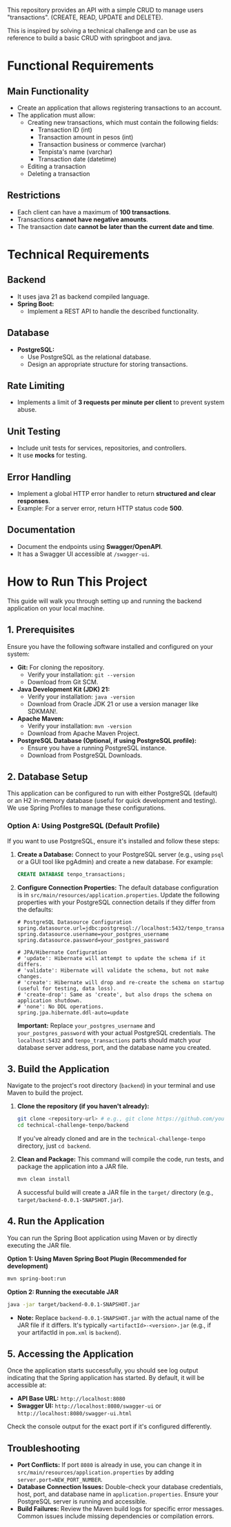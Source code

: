 This repository provides an API with a simple CRUD to manage users "transactions". (CREATE, READ, UPDATE and DELETE).

This is inspired by solving a technical challenge and can be use as reference to build a basic CRUD with springboot and java.

# Functional Requirements

## Main Functionality
- Create an application that allows registering transactions to an account.
- The application must allow:
  - Creating new transactions, which must contain the following fields:
    - Transaction ID (int)
    - Transaction amount in pesos (int)
    - Transaction business or commerce (varchar)
    - Tenpista's name (varchar)
    - Transaction date (datetime)
  - Editing a transaction
  - Deleting a transaction

## Restrictions
- Each client can have a maximum of **100 transactions**.
- Transactions **cannot have negative amounts**.
- The transaction date **cannot be later than the current date and time**.


# Technical Requirements

## Backend
- It uses java 21 as backend compiled language.
- **Spring Boot:**
  - Implement a REST API to handle the described functionality.

## Database
- **PostgreSQL:**
  - Use PostgreSQL as the relational database.
  - Design an appropriate structure for storing transactions.

## Rate Limiting
- Implements a limit of **3 requests per minute per client** to prevent system abuse.

## Unit Testing
- Include unit tests for services, repositories, and controllers.
- It use **mocks** for testing.

## Error Handling
- Implement a global HTTP error handler to return **structured and clear responses**.
- Example: For a server error, return HTTP status code **500**.

## Documentation
- Document the endpoints using **Swagger/OpenAPI**.
- It has a Swagger UI accessible at `/swagger-ui`.

# How to Run This Project

This guide will walk you through setting up and running the backend application on your local machine.

## 1. Prerequisites

Ensure you have the following software installed and configured on your system:

*   **Git:** For cloning the repository.
    *   Verify your installation: `git --version`
    *   Download from Git SCM.
*   **Java Development Kit (JDK) 21:**
    *   Verify your installation: `java -version`
    *   Download from Oracle JDK 21 or use a version manager like SDKMAN!.
*   **Apache Maven:**
    *   Verify your installation: `mvn -version`
    *   Download from Apache Maven Project.
*   **PostgreSQL Database (Optional, if using PostgreSQL profile):**
    *   Ensure you have a running PostgreSQL instance.
    *   Download from PostgreSQL Downloads.

## 2. Database Setup

This application can be configured to run with either PostgreSQL (default) or an H2 in-memory database (useful for quick development and testing). We use Spring Profiles to manage these configurations.

### Option A: Using PostgreSQL (Default Profile)

If you want to use PostgreSQL, ensure it's installed and follow these steps:

1.  **Create a Database:**
    Connect to your PostgreSQL server (e.g., using `psql` or a GUI tool like pgAdmin) and create a new database. For example:
    ```sql
    CREATE DATABASE tenpo_transactions;
    ```

2.  **Configure Connection Properties:**
    The default database configuration is in `src/main/resources/application.properties`.
    Update the following properties with your PostgreSQL connection details if they differ from the defaults:

    ```properties
    # PostgreSQL Datasource Configuration
    spring.datasource.url=jdbc:postgresql://localhost:5432/tenpo_transactions
    spring.datasource.username=your_postgres_username
    spring.datasource.password=your_postgres_password

    # JPA/Hibernate Configuration
    # 'update': Hibernate will attempt to update the schema if it differs.
    # 'validate': Hibernate will validate the schema, but not make changes.
    # 'create': Hibernate will drop and re-create the schema on startup (useful for testing, data loss).
    # 'create-drop': Same as 'create', but also drops the schema on application shutdown.
    # 'none': No DDL operations.
    spring.jpa.hibernate.ddl-auto=update
    ```
    **Important:** Replace `your_postgres_username` and `your_postgres_password` with your actual PostgreSQL credentials. The `localhost:5432` and `tenpo_transactions` parts should match your database server address, port, and the database name you created.

## 3. Build the Application

Navigate to the project's root directory (`backend`) in your terminal and use Maven to build the project.

1.  **Clone the repository (if you haven't already):**
    ```bash
    git clone <repository-url> # e.g., git clone https://github.com/your-username/technical-challenge-tenpo.git
    cd technical-challenge-tenpo/backend
    ```
    If you've already cloned and are in the `technical-challenge-tenpo` directory, just `cd backend`.

2.  **Clean and Package:**
    This command will compile the code, run tests, and package the application into a JAR file.
    ```bash
    mvn clean install
    ```
    A successful build will create a JAR file in the `target/` directory (e.g., `target/backend-0.0.1-SNAPSHOT.jar`).

## 4. Run the Application

You can run the Spring Boot application using Maven or by directly executing the JAR file.

**Option 1: Using Maven Spring Boot Plugin (Recommended for development)**
```bash
mvn spring-boot:run
```

**Option 2: Running the executable JAR**
```bash
java -jar target/backend-0.0.1-SNAPSHOT.jar
```
*   **Note:** Replace `backend-0.0.1-SNAPSHOT.jar` with the actual name of the JAR file if it differs. It's typically `<artifactId>-<version>.jar` (e.g., if your artifactId in `pom.xml` is `backend`).

## 5. Accessing the Application

Once the application starts successfully, you should see log output indicating that the Spring application has started. By default, it will be accessible at:

*   **API Base URL:** `http://localhost:8080`
*   **Swagger UI:** `http://localhost:8080/swagger-ui` or `http://localhost:8080/swagger-ui.html`

Check the console output for the exact port if it's configured differently.

## Troubleshooting
*   **Port Conflicts:** If port `8080` is already in use, you can change it in `src/main/resources/application.properties` by adding `server.port=NEW_PORT_NUMBER`.
*   **Database Connection Issues:** Double-check your database credentials, host, port, and database name in `application.properties`. Ensure your PostgreSQL server is running and accessible.
*   **Build Failures:** Review the Maven build logs for specific error messages. Common issues include missing dependencies or compilation errors.
